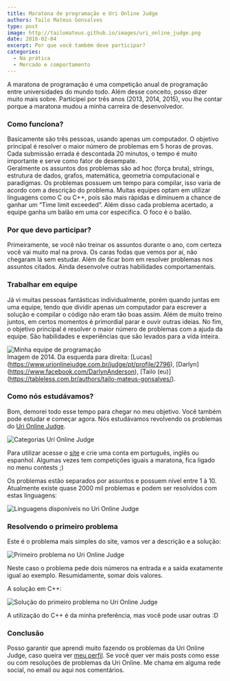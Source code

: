 ```yaml
---
title: Maratona de programação e Uri Online Judge
authors: Tailo Mateus Gonsalves
type: post
image: http://tailomateus.github.io/images/uri_online_judge.png
date: 2018-02-04
excerpt: Por que você também deve participar?
categories:
  - Na prática
  - Mercado e comportamento
---
```


A maratona de programação é uma competição anual de programação entre universidades do mundo todo. Além desse conceito, 
posso dizer muito mais sobre. Participei por três anos (2013, 2014, 2015), vou lhe contar porque a maratona mudou a minha 
carreira de desenvolvedor.


### Como funciona? 

Basicamente são três pessoas, usando apenas um computador. O objetivo principal é resolver o maior número de problemas em 5 horas de provas. 
Cada submissão errada é descontada 20 minutos, o tempo é muito importante e serve como fator de desempate.  
Geralmente os assuntos dos problemas são ad hoc (força bruta), strings, estrutura de dados, grafos, matemática, 
geometria computacional e paradigmas. Os problemas possuem um tempo para compilar, isso varia de acordo com a descrição do problema. 
Muitas equipes optam em utilizar linguagens como C ou C++, pois são mais rápidas e diminuem a chance de ganhar um “Time limit exceeded”. 
Além disso cada problema acertado, a equipe ganha um balão em uma cor especifica. O foco é o balão. 


### Por que devo participar?


Primeiramente, se você não treinar os assuntos durante o ano, com certeza você vai muito mal na prova. 
Os caras fodas que vemos por aí, não chegaram lá sem estudar. Além de ficar bom em resolver problemas nos assuntos citados. 
Ainda desenvolve outras habilidades comportamentais.


### Trabalhar em equipe


Já vi muitas pessoas fantásticas individualmente, porém quando juntas em uma equipe, tendo que dividir apenas um 
computador para escrever a solução e compilar o código não eram tão boas assim. Além de muito treino juntos, 
em certos momentos é primordial parar e ouvir outras ideias. No fim, o objetivo principal é resolver o maior número de problemas
com a ajuda da equipe. São habilidades e experiências que são levados para a vida inteira.

![Minha equipe de programação](http://tailomateus.github.io/images/face_2014.JPG "Minha equipe de programação")
<br/>
Imagem de 2014. Da esquerda para direita: [Lucas] (https://www.urionlinejudge.com.br/judge/pt/profile/2796), [Darlyn] (https://www.facebook.com/DarlynAnderson), [Tailo (eu)] (https://tableless.com.br/authors/tailo-mateus-gonsalves/).

### Como nós estudávamos?

Bom, demorei todo esse tempo para chegar no meu objetivo. Você também pode estudar e começar agora. 
Nós estudávamos revolvendo os problemas do [Uri Online Judge](https://www.urionlinejudge.com.br).

![Categorias Uri Online Judge](http://tailomateus.github.io/images/categorias_uri.gif "Categorias Uri Online Judge")

Para utilizar acesse o [site](https://www.urionlinejudge.com.br) e crie uma conta em português, inglês ou espanhol. 
Algumas vezes tem competições iguais a maratona, fica ligado no menu contests ;)


Os problemas estão separados por assuntos e possuem nível entre 1 à 10. Atualmente existe quase 2000 mil problemas 
e podem ser resolvidos com estas linguagens:

![Linguagens disponíveis no Uri Online Judge](http://tailomateus.github.io/images/linguagens_disponiveis.png "Linguagens disponíveis no Uri Online Judge")


### Resolvendo o primeiro problema

Este é o problema mais simples do site, vamos ver a descrição e a solução:

![Primeiro problema no Uri Online Judge](http://tailomateus.github.io/images/primeiro_problema.png "Primeiro problema no Uri Online Judge")

Neste caso o problema pede dois números na entrada e a saída exatamente igual ao exemplo. Resumidamente, somar dois valores.

A solução em C++:

![Solução do primeiro problema no Uri Online Judge](http://tailomateus.github.io/images/solucao_primeiro_problema.png "Solução do primeiro problema no Uri Online Judge")

A utilização do C++ é da minha preferência, mas você pode usar outras :D

### Conclusão

Posso garantir que aprendi muito fazendo os problemas da Uri Online Judge, 
caso queira ver [meu perfil](https://www.urionlinejudge.com.br/judge/pt/profile/2788).
Se você quer ver mais posts como esse ou com resoluções de problemas da Uri Online. 
Me chama em alguma rede social, no email ou aqui nos comentários. 

